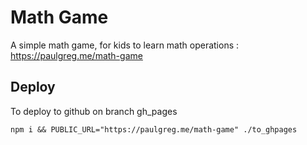 # Math Game

A simple math game, for kids to learn math operations :
https://paulgreg.me/math-game

## Deploy

To deploy to github on branch gh_pages

`npm i && PUBLIC_URL="https://paulgreg.me/math-game" ./to_ghpages`
